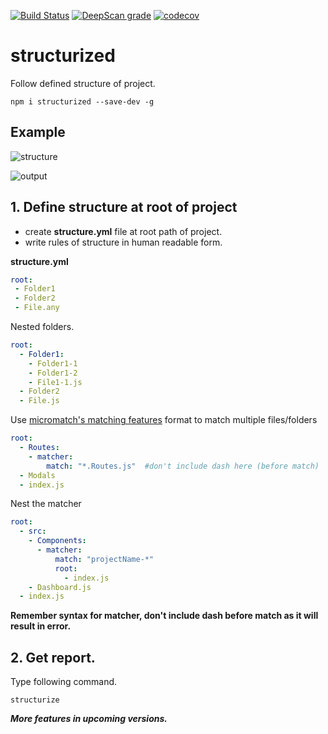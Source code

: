 [![Build Status](https://travis-ci.com/Marvin9/structurized.svg?branch=master)](https://travis-ci.com/Marvin9/structurized)
[![DeepScan grade](https://deepscan.io/api/teams/6570/projects/8580/branches/105870/badge/grade.svg)](https://deepscan.io/dashboard#view=project&tid=6570&pid=8580&bid=105870)
[![codecov](https://codecov.io/gh/Marvin9/structurized/branch/master/graph/badge.svg)](https://codecov.io/gh/Marvin9/structurized)

# structurized

Follow defined structure of project.

```
npm i structurized --save-dev -g
```

## Example

![structure](https://i.ibb.co/42b97Pr/structure.png)

![output](https://i.ibb.co/VYbr0pX/output.png)

## 1. Define structure at root of project

  - create **structure.yml** file at root path of project.
  - write rules of structure in human readable form.

**structure.yml**

```yaml
root:
 - Folder1
 - Folder2
 - File.any
```

Nested folders.

```yaml
root:
  - Folder1:
    - Folder1-1
    - Folder1-2
    - File1-1.js
  - Folder2
  - File.js
```

Use [micromatch's matching features](https://github.com/micromatch/micromatch#matching-features) format to match multiple files/folders

```yaml
root:
  - Routes:
    - matcher:
        match: "*.Routes.js"  #don't include dash here (before match)
  - Modals
  - index.js

```

Nest the matcher

```yaml
root:
  - src:
    - Components:
      - matcher:
          match: "projectName-*"
          root:
            - index.js
    - Dashboard.js
  - index.js
```

**Remember syntax for matcher, don't include dash before match as it will result in error.**

## 2. Get report.

Type following command.

```
structurize
```

***More features in upcoming versions.***
